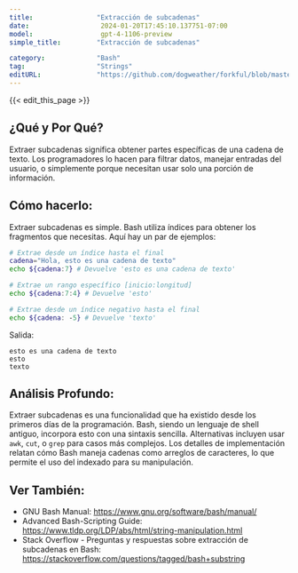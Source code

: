```yaml
---
title:                "Extracción de subcadenas"
date:                  2024-01-20T17:45:10.137751-07:00
model:                 gpt-4-1106-preview
simple_title:         "Extracción de subcadenas"

category:             "Bash"
tag:                  "Strings"
editURL:              "https://github.com/dogweather/forkful/blob/master/content/es/bash/extracting-substrings.md"
---
```


{{< edit_this_page >}}

## ¿Qué y Por Qué?
Extraer subcadenas significa obtener partes específicas de una cadena de texto. Los programadores lo hacen para filtrar datos, manejar entradas del usuario, o simplemente porque necesitan usar solo una porción de información.

## Cómo hacerlo:
Extraer subcadenas es simple. Bash utiliza índices para obtener los fragmentos que necesitas. Aquí hay un par de ejemplos:

```Bash
# Extrae desde un índice hasta el final
cadena="Hola, esto es una cadena de texto"
echo ${cadena:7} # Devuelve 'esto es una cadena de texto'

# Extrae un rango específico [inicio:longitud]
echo ${cadena:7:4} # Devuelve 'esto'

# Extrae desde un índice negativo hasta el final
echo ${cadena: -5} # Devuelve 'texto'
```

Salida:
```
esto es una cadena de texto
esto
texto
```

## Análisis Profundo:
Extraer subcadenas es una funcionalidad que ha existido desde los primeros días de la programación. Bash, siendo un lenguaje de shell antiguo, incorpora esto con una sintaxis sencilla. Alternativas incluyen usar `awk`, `cut`, o `grep` para casos más complejos. Los detalles de implementación relatan cómo Bash maneja cadenas como arreglos de caracteres, lo que permite el uso del indexado para su manipulación.

## Ver También:
- GNU Bash Manual: https://www.gnu.org/software/bash/manual/
- Advanced Bash-Scripting Guide: https://www.tldp.org/LDP/abs/html/string-manipulation.html
- Stack Overflow - Preguntas y respuestas sobre extracción de subcadenas en Bash: https://stackoverflow.com/questions/tagged/bash+substring
